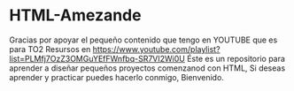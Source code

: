 # HTML-Amezande
Gracias por apoyar el pequeño contenido que tengo en YOUTUBE que es para TO2
Resursos en https://www.youtube.com/playlist?list=PLMfj7OzZ3OMGuYEfFWnfbq-SR7VI2Wi0U
Éste es un repositorio para aprender a diseñar pequeños proyectos comenzanod con HTML, Si deseas aprender y practicar puedes hacerlo conmigo, Bienvenido.
